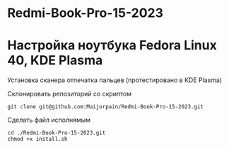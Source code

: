 # Redmi-Book-Pro-15-2023
# Настройка ноутбука Fedora Linux 40, KDE Plasma

Установка сканера отпечатка пальцев (протестировано в KDE Plasma)

Склонировать репозиторий со скриптом

```
git clone git@github.com:Maijorpain/Redmi-Book-Pro-15-2023.git
```
Сделать файл исполнямым 
```
cd ./Redmi-Book-Pro-15-2023.git
chmod +x install.sh
```
